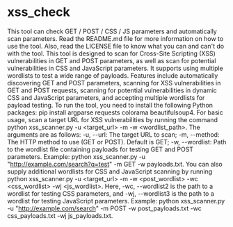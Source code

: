 # xss_check
This tool can check GET / POST / CSS / JS parameters and automatically scan parameters. Read the README.md file for more information on how to use the tool. Also, read the LICENSE file to know what you can and can't do with the tool. This tool is designed to scan for Cross-Site Scripting (XSS) vulnerabilities in GET and POST parameters, as well as scan for potential vulnerabilities in CSS and JavaScript parameters. It supports using multiple wordlists to test a wide range of payloads. Features include automatically discovering GET and POST parameters, scanning for XSS vulnerabilities in GET and POST requests, scanning for potential vulnerabilities in dynamic CSS and JavaScript parameters, and accepting multiple wordlists for payload testing. To run the tool, you need to install the following Python packages: pip install argparse requests colorama beautifulsoup4. For basic usage, scan a target URL for XSS vulnerabilities by running the command python xss_scanner.py -u <target_url> -m <method> -w <wordlist_path>. The arguments are as follows: -u, --url: The target URL to scan; -m, --method: The HTTP method to use (GET or POST). Default is GET; -w, --wordlist: Path to the wordlist file containing payloads for testing GET and POST parameters. Example: python xss_scanner.py -u "http://example.com/search?q=test" -m GET -w payloads.txt. You can also supply additional wordlists for CSS and JavaScript scanning by running python xss_scanner.py -u <target_url> -m <method> -w <post_wordlist> -wc <css_wordlist> -wj <js_wordlist>. Here, -wc, --wordlist2 is the path to a wordlist for testing CSS parameters, and -wj, --wordlist3 is the path to a wordlist for testing JavaScript parameters. Example: python xss_scanner.py -u "http://example.com/search" -m POST -w post_payloads.txt -wc css_payloads.txt -wj js_payloads.txt.
